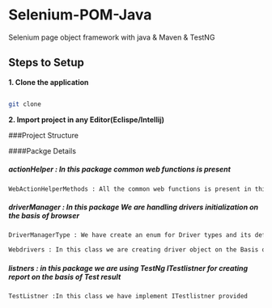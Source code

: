 # Selenium-POM-Java
Selenium page object framework with java &amp; Maven &amp; TestNG 

## Steps to Setup

**1. Clone the application**

```bash

git clone 

```

**2. Import project in any Editor(Eclispe/Intellij)**


###Project Structure 

####Packge Details 

##### actionHelper : In this package common web functions is present

```bash
WebActionHelperMethods : All the common web functions is present in this class like click(),Scroll(),Enter() etc.
```
##### driverManager : In this package We are handling drivers initialization on the basis of browser 

```bash
DriverManagerType : We have create an enum for Driver types and its definations
```
```bash
Webdrivers : In this class we are creating driver object on the Basis of DriverType  like DriverManagerType.CHROME,DriverManagerType.firefoxdriver
```
##### listners : in this package we are using TestNg ITestlistner for creating report on the basis of Test result
```bash
TestListner :In this class we have implement ITestlistner provided 
```

